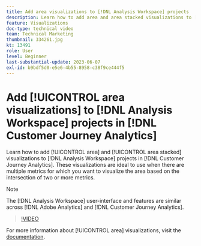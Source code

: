 ```yaml
---
title: Add area visualizations to [!DNL Analysis Workspace] projects
description: Learn how to add area and area stacked visualizations to [!DNL Analysis Workspace] projects in [!DNL Customer Journey Analytics].
feature: Visualizations
doc-type: technical video
team: Technical Marketing
thumbnail: 334261.jpg
kt: 13491
role: User
level: Beginner
last-substantial-update: 2023-06-07
exl-id: b9bdf5d0-e5e6-4b55-8958-c38f9ce444f5
---
```

# Add [!UICONTROL area visualizations] to [!DNL Analysis Workspace] projects in [!DNL Customer Journey Analytics]

Learn how to add [!UICONTROL area] and [!UICONTROL area stacked] visualizations to [!DNL Analysis Workspace] projects in [!DNL Customer Journey Analytics]. These visualizations are ideal to use when there are multiple metrics for which you want to visualize the area based on the intersection of two or more metrics.

>[!NOTE]
>
>The [!DNL Analysis Workspace] user-interface and features are similar across [!DNL Adobe Analytics] and [!DNL Customer Journey Analytics].

>[!VIDEO](https://video.tv.adobe.com/v/334261/?quality=12&learn=on)

For more information about [!UICONTROL area] visualizations, visit the [documentation](https://experienceleague.adobe.com/docs/analytics-platform/using/cja-workspace/visualizations/area.html).
